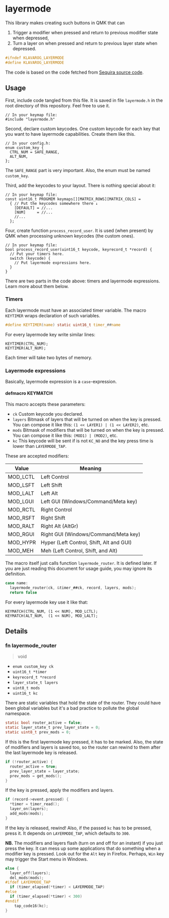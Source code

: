 # layermode

This library makes creating such buttons in QMK that can

1. Trigger a modifier when pressed and return to previous modifier state when depressed,
2. Turn a layer on when pressed and return to previous layer state when depressed.

```c
#ifndef KLAVAROG_LAYERMODE
#define KLAVAROG_LAYERMODE
```

The code is based on the code fetched from [Sequira source code](https://github.com/bouncepaw/sequira).

## Usage

First, include code tangled from this file. It is saved in file `layermode.h` in the root directory of this repository. Feel free to use it.

    // In your keymap file:
    #include "layermode.h"

Second, declare custom keycodes. One custom keycode for each key that you want to have layermode capabilities. Create them like this.

    // In your config.h:
    enum custom_key {
      CTRL_NUM = SAFE_RANGE,
      ALT_NUM,
    };

The `SAFE_RANGE` part is very important. Also, the enum must be named `custom_key`.

Third, add the keycodes to your layout. There is nothing special about it:

    // In your keymap file:
    const uint16_t PROGMEM keymaps[][MATRIX_ROWS][MATRIX_COLS] =
      { // Put the keycodes somewhere there ↓
        [DEFAULT] = //...
        [NUM]     = //...
        //...
      };

Four, create function `process_record_user`. It is used (when present) by QMK when processing unknown keycodes (the custom ones).

    // In your keymap file:
    bool process_record_user(uint16_t keycode, keyrecord_t *record) {
      // Put your timers here.
      switch (keycode) {
        // Put layermode expressions here.
      }
    }

There are two parts in the code above: timers and layermode expressions. Learn more about them below.

### Timers

Each layermode must have an associated timer variable. The macro `KEYTIMER` wraps declaration of such variables.

```c
#define KEYTIMER(name) static uint16_t timer_##name
```

For every layermode key write similar lines:

    KEYTIMER(CTRL_NUM);
    KEYTIMER(ALT_NUM);

Each timer will take two bytes of memory.

### Layermode expressions

Basically, layermode expression is a `case`-expression.

#### defmacro KEYMATCH

This macro accepts these parameters:

- `ck`
  Custom keycode you declared.
- `layers`
  Bitmask of layers that will be turned on when the key is pressed. You can compose it like this: `(1 << LAYER1) | (1 << LAYER2)`, etc.
- `mods`
  Bitmask of modifiers that will be turned on when the key is pressed. You can compose it like this: `(MOD1) | (MOD2)`, etc.
- `kc`
  This keycode will be sent if is not `KC_NO` and the key press time is lower than `LAYERMODE_TAP`.

These are accepted modifiers:

| Value    | Meaning |
|----------|---------|
| MOD_LCTL | Left Control |
| MOD_LSFT | Left Shift |
| MOD_LALT | Left Alt |
| MOD_LGUI | Left GUI (Windows/Command/Meta key) |
| MOD_RCTL | Right Control |
| MOD_RSFT | Right Shift |
| MOD_RALT | Right Alt (AltGr) |
| MOD_RGUI | Right GUI (Windows/Command/Meta key) |
| MOD_HYPR | Hyper (Left Control, Shift, Alt and GUI) |
| MOD_MEH  | Meh (Left Control, Shift, and Alt) |

The macro itself just calls function `layermode_router`. It is defined later. If you are just reading this document for usage guide, you may ignore its definition.

```c
case name:
  layermode_router(ck, &timer_##ck, record, layers, mods);
  return false
```

For every layermode key use it like that:

    KEYMATCH(CTRL_NUM, (1 << NUM), MOD_LCTL);
    KEYMATCH(ALT_NUM,  (1 << NUM), MOD_LALT);

## Details

### fn layermode_router
> void

- `enum custom_key ck`
- `uint16_t *timer`
- `keyrecord_t *record`
- `layer_state_t layers`
- `uint8_t mods`
- `uint16_t kc`

There are static variables that hold the state of the router. They could have been global variables but it's a bad practice to pollute the global namespace.

```c
static bool router_active = false;
static layer_state_t prev_layer_state = 0;
static uint8_t prev_mods = 0;
```

If this is the first layermode key pressed, it has to be marked. Also, the state of modifiers and layers is saved too, so the router can rewind to them after the last layermode key is released.

```c
if (!router_active) {
  router_active = true;
  prev_layer_state = layer_state;
  prev_mods = get_mods();
}
```

If the key is pressed, apply the modifiers and layers.

```c
if (record->event.pressed) {
  *timer = timer_read();
  layer_on(layers);
  add_mods(mods);
}
```

If the key is released, rewind! Also, if the passed `kc` has to be pressed, press it. It depends on `LAYERMODE_TAP`, which defaults to `300`. 

**NB.** The modifiers and layers flash (turn on and off for an instant) if you just press the key. It can mess up some applications that do something when a modifier key is pressed. Look out for the `Alt` key in Firefox. Perhaps, `Win` key may trigger the Start menu in Windows.

```c
else {
  layer_off(layers);
  del_mods(mods);
#ifdef LAYERMODE_TAP
  if (timer_elapsed(*timer) < LAYERMODE_TAP)
#else
  if (timer_elapsed(*timer) < 300)
#endif
    tap_code16(kc);
}
```


